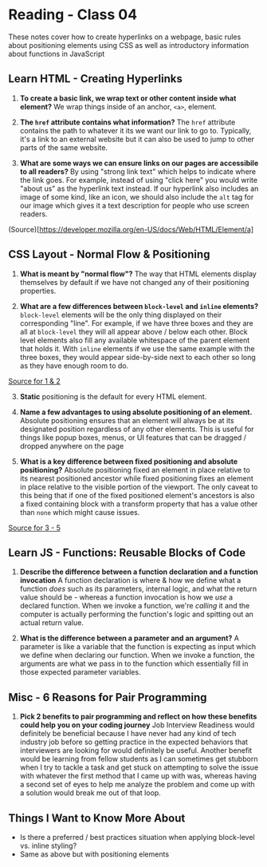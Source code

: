 # Reading - Class 04

These notes cover how to create hyperlinks on a webpage, basic rules about positioning elements using CSS as well as introductory information about functions in JavaScript

## Learn HTML - Creating Hyperlinks

1. **To create a basic link, we wrap text or other content inside what element?** We wrap things inside of an anchor, `<a>`, element.

2. **The `href` attribute contains what information?** The `href` attribute contains the path to whatever it its we want our link to go to. Typically, it's a link to an external website but it can also be used to jump to other parts of the same website.

3. **What are some ways we can ensure links on our pages are accessibile to all readers?** By using "strong link text" which helps to indicate where the link goes. For example, instead of using "click here" you would write "about us" as the hyperlink text instead. If our hyperlink also includes an image of some kind, like an icon, we should also include the `alt` tag for our image which gives it a text description for people who use screen readers.

(Source)[https://developer.mozilla.org/en-US/docs/Web/HTML/Element/a]

## CSS Layout - Normal Flow & Positioning

1. **What is meant by "normal flow"?** The way that HTML elements display themselves by default if we have not changed any of their positioning properties.

2. **What are a few differences between `block-level` and `inline` elements?** `block-level` elements will be the only thing displayed on their corresponding "line". For example, if we have three boxes and they are all at `block-level` they will all appear above / below each other. Block level elements also fill any available whitespace of the parent element that holds it. With `inline` elements if we use the same example with the three boxes, they would appear side-by-side next to each other so long as they have enough room to do.

[Source for 1 & 2](https://developer.mozilla.org/en-US/docs/Learn/CSS/CSS_layout/Normal_Flow)

3. **Static** positioning is the default for every HTML element.

4. **Name a few advantages to using absolute positioning of an element.** Absolute positioning ensures that an element will always be at its designated position regardless of any other elements. This is useful for things like popup boxes, menus, or UI features that can be dragged / dropped anywhere on the page

5. **What is a key difference between fixed positioning and absolute positioning?**  Absolute positioning fixed an element in place relative to its nearest positioned ancestor while fixed positioning fixes an element in place relative to the visible portion of the viewport. The only caveat to this being that if one of the fixed positioned element's ancestors is also a fixed containing block with a transform property that has a value other than `none` which might cause issues.

[Source for 3 - 5](https://developer.mozilla.org/en-US/docs/Learn/CSS/CSS_layout/Positioning)

## Learn JS - Functions: Reusable Blocks of Code

1. **Describe the difference between a function declaration and a function invocation** A function declaration is where & how we define what a function *does* such as its parameters, internal logic, and what the return value should be - whereas a function invocation is how we *use* a declared function. When we invoke a function, we're *calling* it and the computer is actually performing the function's logic and spitting out an actual return value.

2. **What is the difference between a parameter and an argument?** A parameter is like a variable that the function is expecting as input which we define when declaring our function. When we invoke a function, the arguments are what we pass in to the function which essentially fill in those expected parameter variables.

## Misc - 6 Reasons for Pair Programming

1. **Pick 2 benefits to pair programming and reflect on how these benefits could help you on your coding journey** Job Interview Readiness would definitely be beneficial because I have never had any kind of tech industry job before so getting practice in the expected behaviors that interviewers are looking for would definitely be useful. Another benefit would be learning from fellow students as I can sometimes get stubborn when I try to tackle a task and get stuck on attempting to solve the issue with whatever the first method that I came up with was, whereas having a second set of eyes to help me analyze the problem and come up with a solution would break me out of that loop.

## Things I Want to Know More About
- Is there a preferred / best practices situation when applying block-level vs. inline styling?
- Same as above but with positioning elements